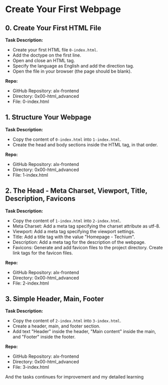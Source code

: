 # Create Your First Webpage

## 0. Create Your First HTML File

**Task Description:**
- Create your first HTML file `0-index.html`.
- Add the doctype on the first line.
- Open and close an HTML tag.
- Specify the language as English and add the direction tag.
- Open the file in your browser (the page should be blank).

**Repo:**
- GitHub Repository: alx-frontend
- Directory: 0x00-html_advanced
- File: 0-index.html

## 1. Structure Your Webpage

**Task Description:**
- Copy the content of `0-index.html` into `1-index.html`.
- Create the head and body sections inside the HTML tag, in that order.

**Repo:**
- GitHub Repository: alx-frontend
- Directory: 0x00-html_advanced
- File: 1-index.html

## 2. The Head - Meta Charset, Viewport, Title, Description, Favicons

**Task Description:**
- Copy the content of `1-index.html` into `2-index.html`.
- Meta Charset: Add a meta tag specifying the charset attribute as utf-8.
- Viewport: Add a meta tag specifying the viewport settings.
- Title: Add a title tag with the value "Homepage - Techium".
- Description: Add a meta tag for the description of the webpage.
- Favicons: Generate and add favicon files to the project directory. Create link tags for the favicon files.

**Repo:**
- GitHub Repository: alx-frontend
- Directory: 0x00-html_advanced
- File: 2-index.html

## 3. Simple Header, Main, Footer

**Task Description:**
- Copy the content of `2-index.html` into `3-index.html`.
- Create a header, main, and footer section.
- Add text "Header" inside the header, "Main content" inside the main, and "Footer" inside the footer.

**Repo:**
- GitHub Repository: alx-frontend
- Directory: 0x00-html_advanced
- File: 3-index.html

And the tasks continues for improvement and my detailed learning
